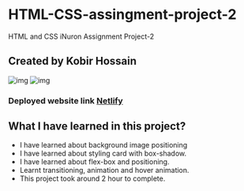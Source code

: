# HTML-CSS-assingment-project-2

HTML and CSS iNuron Assignment Project-2

## Created by Kobir Hossain

![img](https://img.shields.io/badge/HTML-5-yellowgreen) ![img](https://img.shields.io/badge/CSS-3-red)

### Deployed website link [Netlify](https://lanister-html-css-2.netlify.app/)

## What I have learned in this project?

- I have learned about background image positioning
- I have learned about styling card with box-shadow.
- I have learned about flex-box and positioning.
- Learnt transitioning, animation and hover animation.
- This project took around 2 hour to complete.
